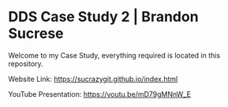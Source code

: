 # DDS Case Study 2 | Brandon Sucrese
Welcome to my Case Study, everything required is located in this repository.

Website Link: https://sucrazygit.github.io/index.html

YouTube Presentation: https://youtu.be/mD79gMNnW_E
